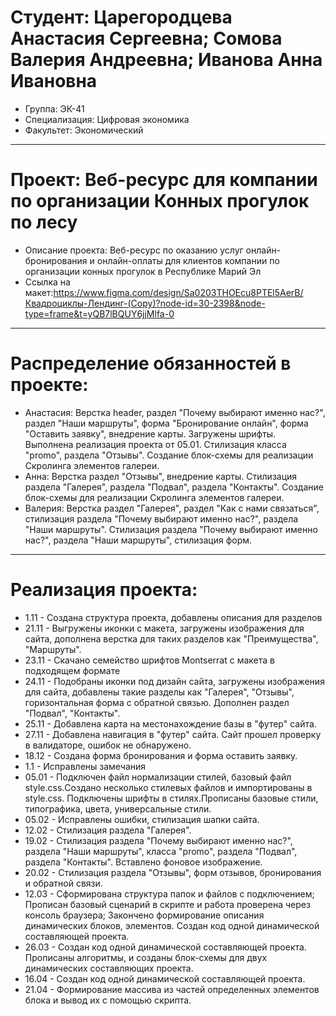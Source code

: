 # Студент: Царегородцева Анастасия Сергеевна; Сомова Валерия Андреевна; Иванова Анна Ивановна
- Группа: ЭК-41
- Специализация: Цифровая экономика
- Факультет: Экономический
---
# Проект: Веб-ресурс для компании по организации Конных прогулок по лесу
- Описание проекта: Веб-ресурс по оказанию услуг онлайн-бронирования и онлайн-оплаты для клиентов компании по организации конных прогулок в Республике Марий Эл
- Ссылка на макет:https://www.figma.com/design/Sa0203THOEcu8PTEl5AerB/Квадроциклы-Лендинг-(Copy)?node-id=30-2398&node-type=frame&t=yQB7lBQUY6jjMlfa-0
---
# Распределение обязанностей в проекте:
- Анастасия: Верстка header, раздел "Почему выбирают именно нас?", раздел "Наши маршруты", форма "Бронирование онлайн", форма "Оставить заявку", внедрение карты. Загружены шрифты. Выполнена реализация проекта от 05.01. Стилизация класса "promo", раздела "Отзывы". Создание блок-схемы для реализации Скролинга элементов галереи.
- Анна: Верстка раздел "Отзывы", внедрение карты. Стилизация раздела "Галерея", раздела "Подвал", раздела "Контакты". Создание блок-схемы для реализации Скролинга элементов галереи.
- Валерия: Верстка раздел "Галерея", раздел "Как с нами связаться", стилизация раздела "Почему выбирают именно нас?", раздела "Наши маршруты". Стилизация раздела "Почему выбирают именно нас?", раздела "Наши маршруты", стилизация форм.
---
# Реализация проекта:
- 1.11 - Создана структура проекта, добавлены описания для разделов
- 21.11 - Выгружены иконки с макета, загружены изображения для сайта, дополнена верстка для таких разделов как "Преимущества", "Маршруты".
- 23.11 - Скачано семейство шрифтов Montserrat с макета в подходящем формате
- 24.11 - Подобраны иконки под дизайн сайта, загружены изображения для сайта, добавлены такие разделы как "Галерея", "Отзывы", горизонтальная форма с обратной связью. Дополнен раздел "Подвал", "Контакты".
- 25.11 - Добавлена карта на местонахождение базы в "футер" сайта.
- 27.11 - Добавлена навигация в "футер" сайта. Сайт прошел проверку в валидаторе, ошибок не обнаружено.
- 18.12 - Создана форма бронирования и форма оставить заявку.
- 1.1 - Исправлены замечания
- 05.01 - Подключен файл нормализации стилей, базовый файл style.css.Создано несколько стилевых файлов и импортированы в style.css. Подключены шрифты в стилях.Прописаны базовые стили, типографика, цвета, универсальные стили.
- 05.02 - Исправлены ошибки, стилизация шапки сайта.
- 12.02 - Стилизация раздела "Галерея".
- 19.02 - Стилизация раздела "Почему выбирают именно нас?", раздела "Наши маршруты", класса "promo", раздела "Подвал", раздела "Контакты". Вставлено фоновое изображение. 
- 20.02 - Стилизация раздела "Отзывы", форм отзывов, бронирования и обратной связи.
- 12.03 - Сформирована структура папок и файлов с подключением; Прописан базовый сценарий в скрипте и работа проверена через консоль браузера; Закончено формирование описания динамических блоков, элементов. Создан код одной динамической составляющей проекта.
- 26.03 - Создан код одной динамической составляющей проекта. Прописаны алгоритмы, и созданы блок-схемы для двух динамических составляющих проекта.
- 16.04 - Создан код одной динамической составляющей проекта.
- 21.04 - Формирование массива из частей определенных элементов блока и вывод их с помощью скрипта.